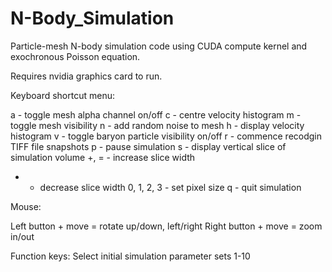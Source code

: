 # N-Body_Simulation
Particle-mesh N-body simulation code using CUDA compute kernel and exochronous Poisson equation.

Requires nvidia graphics card to run.

Keyboard shortcut menu:

a - toggle mesh alpha channel on/off
c - centre velocity histogram
m - toggle mesh visibility
n - add random noise to mesh
h - display velocity histogram
v - toggle baryon particle visibility on/off
r - commence recodgin TIFF file snapshots
p - pause simulation
s - display vertical slice of simulation volume
+, = - increase slice width
- - decrease slice width
0, 1, 2, 3 - set pixel size
q - quit simulation

Mouse:

Left button + move = rotate up/down, left/right
Right button + move = zoom in/out

Function keys:
Select initial simulation parameter sets 1-10
